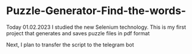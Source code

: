 # Puzzle-Generator-Find-the-words-

Today 01.02.2023 I studied the new Selenium technology. This is my first project that generates and saves puzzle files in pdf format

Next, I plan to transfer the script to the telegram bot
